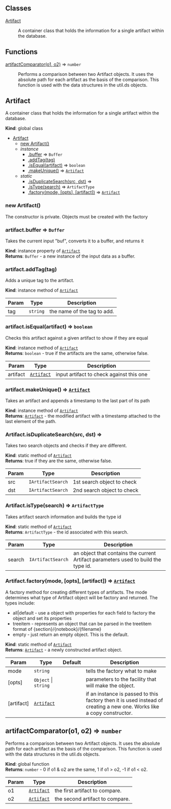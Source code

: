 ## Classes

<dl>
<dt><a href="#Artifact">Artifact</a></dt>
<dd><p>A container class that holds the information for a single artifact within
the database.</p>
</dd>
</dl>

## Functions

<dl>
<dt><a href="#artifactComparator">artifactComparator(o1, o2)</a> ⇒ <code>number</code></dt>
<dd><p>Performs a comparison between two Artifact objects.  It uses the absolute
path for each artifact as the basis of the comparison.  This function is
used with the data structures in the util.ds objects.</p>
</dd>
</dl>

<a name="Artifact"></a>

## Artifact
A container class that holds the information for a single artifact withinthe database.

**Kind**: global class  

* [Artifact](#Artifact)
    * [new Artifact()](#new_Artifact_new)
    * _instance_
        * [.buffer](#Artifact+buffer) ⇒ <code>Buffer</code>
        * [.addTag(tag)](#Artifact+addTag)
        * [.isEqual(artifact)](#Artifact+isEqual) ⇒ <code>boolean</code>
        * [.makeUnique()](#Artifact+makeUnique) ⇒ <code>[Artifact](#Artifact)</code>
    * _static_
        * [.isDuplicateSearch(src, dst)](#Artifact.isDuplicateSearch) ⇒
        * [.isType(search)](#Artifact.isType) ⇒ <code>ArtifactType</code>
        * [.factory(mode, [opts], [artifact])](#Artifact.factory) ⇒ <code>[Artifact](#Artifact)</code>

<a name="new_Artifact_new"></a>

### new Artifact()
The constructor is private.  Objects must be created with the factory

<a name="Artifact+buffer"></a>

### artifact.buffer ⇒ <code>Buffer</code>
Takes the current input "buf", converts it to a buffer, and returns it

**Kind**: instance property of <code>[Artifact](#Artifact)</code>  
**Returns**: <code>Buffer</code> - a new instance of the input data as a buffer.  
<a name="Artifact+addTag"></a>

### artifact.addTag(tag)
Adds a unique tag to the artifact.

**Kind**: instance method of <code>[Artifact](#Artifact)</code>  

| Param | Type | Description |
| --- | --- | --- |
| tag | <code>string</code> | the name of the tag to add. |

<a name="Artifact+isEqual"></a>

### artifact.isEqual(artifact) ⇒ <code>boolean</code>
Checks this artifact against a given artifact to show if they are equal

**Kind**: instance method of <code>[Artifact](#Artifact)</code>  
**Returns**: <code>boolean</code> - true if the artifacts are the same, otherwise false.  

| Param | Type | Description |
| --- | --- | --- |
| artifact | <code>[Artifact](#Artifact)</code> | input artifact to check against this one |

<a name="Artifact+makeUnique"></a>

### artifact.makeUnique() ⇒ <code>[Artifact](#Artifact)</code>
Takes an artifact and appends a timestamp to the last part of its path

**Kind**: instance method of <code>[Artifact](#Artifact)</code>  
**Returns**: <code>[Artifact](#Artifact)</code> - the modified artifact with a timestamp attached tothe last element of the path.  
<a name="Artifact.isDuplicateSearch"></a>

### Artifact.isDuplicateSearch(src, dst) ⇒
Takes two search objects and checks if they are different.

**Kind**: static method of <code>[Artifact](#Artifact)</code>  
**Returns**: true if they are the same, otherwise false.  

| Param | Type | Description |
| --- | --- | --- |
| src | <code>IArtifactSearch</code> | 1st search object to check |
| dst | <code>IArtifactSearch</code> | 2nd search object to check |

<a name="Artifact.isType"></a>

### Artifact.isType(search) ⇒ <code>ArtifactType</code>
Takes artifact search information and builds the type id

**Kind**: static method of <code>[Artifact](#Artifact)</code>  
**Returns**: <code>ArtifactType</code> - the id associated with this search.  

| Param | Type | Description |
| --- | --- | --- |
| search | <code>IArtifactSearch</code> | an object that contains the current Artifact parameters used to build the type id. |

<a name="Artifact.factory"></a>

### Artifact.factory(mode, [opts], [artifact]) ⇒ <code>[Artifact](#Artifact)</code>
A factory method for creating different types of artifacts.  The modedetermines what type of Artifact object will be factory and returned.The types include:- all|default - use a object with properties for each field to factory the objectand set its properties- treeitem - represents an object that can be parsed in the treetitemformat of {section}/{notebook}/{filename}- empty - just return an empty object.  This is the default.

**Kind**: static method of <code>[Artifact](#Artifact)</code>  
**Returns**: <code>[Artifact](#Artifact)</code> - a newly constructed artifact object.  

| Param | Type | Default | Description |
| --- | --- | --- | --- |
| mode | <code>string</code> |  | tells the factory what to make |
| [opts] | <code>Object</code> &#124; <code>string</code> |  | parameters to the facility that will make the object. |
| [artifact] | <code>[Artifact](#Artifact)</code> | <code></code> | if an instance is passed to this factory then it is used instead of creating a new one.  Works like a copy constructor. |

<a name="artifactComparator"></a>

## artifactComparator(o1, o2) ⇒ <code>number</code>
Performs a comparison between two Artifact objects.  It uses the absolutepath for each artifact as the basis of the comparison.  This function isused with the data structures in the util.ds objects.

**Kind**: global function  
**Returns**: <code>number</code> - 0 if o1 & o2 are the same, 1 if o1 > o2, -1 if o1 < o2.  

| Param | Type | Description |
| --- | --- | --- |
| o1 | <code>[Artifact](#Artifact)</code> | the first artifact to compare. |
| o2 | <code>[Artifact](#Artifact)</code> | the second artifact to compare. |

